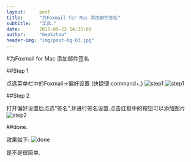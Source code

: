 ```yaml
---
layout:     post
title:      "为Foxmail for Mac 添加邮件签名"
subtitle:   "工具."
date:       2015-09-23 14:35:00
author:     "Geekzhou"
header-img: "img/post-bg-03.jpg"
---
```


#为Foxmail for Mac 添加邮件签名

##Step 1

点选菜单栏中的Foxmail->偏好设置 (快捷键:command+,)
![step1](http://www.geekzhou.com/bimg/2015092311.png)
![step1](http://www.geekzhou.com/bimg/2015092312.png)

##Step 2

打开偏好设置后点选“签名”,并进行签名设置.点击红框中的按钮可以添加图片
![step2](http://www.geekzhou.com/bimg/2015092313.png)

##done.

效果如下:
![done](http://www.geekzhou.com/bimg/2015092314.png)

是不是很简单.


